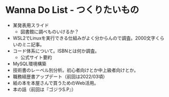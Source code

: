 # Wanna Do List - つくりたいもの

- 某発表用スライド
  - 図書館に調べものいけるか？
- WSL2でLinuxを実行できる仕組みがよく分からんので調査。2000文字くらいのミニ記事。
- コード体系について。ISBNとは何か調査。
  - 公式サイト要約
- MySQL環境構築
- 技術書のレーベル別分析。初心者向けとか中上級者向けとか。
- 職務経歴書アップデート（前回は2022/03頃）
- 紙の本を本屋さんで買うためのWeb活用。
- 本の話（前回は『ゴジラS.P』）
